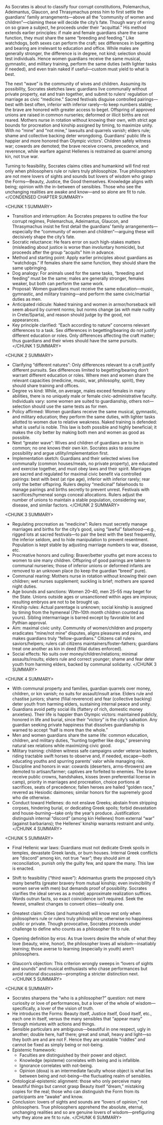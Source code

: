 <CONDENSED CHAPTER SUMMARY>
As Socrates is about to classify four corrupt constitutions, Polemarchus, Adeimantus, Glaucon, and Thrasymachus press him to first settle the guardians’ family arrangements—above all the “community of women and children”—claiming these will decide the city’s fate. Though wary of erring on so grave a subject, he proceeds under their “acquittal.” His method extends earlier principles: if male and female guardians share the same function, they must share the same “breeding and feeding.” Like watchdogs, both sexes can perform the craft; sex differences in begetting and bearing are irrelevant to education and office. While males are generally stronger, the difference is in degree, not kind; selection should test individuals. Hence women guardians receive the same musical, gymnastic, and military training, perform the same duties (with lighter tasks if needed), and even train naked if useful—custom must yield to what is best.

The next “wave” is the community of wives and children. Assuming its possibility, Socrates sketches laws: guardians live communally without private property, eat and train together, and submit to rulers’ regulation of marriage as civic “medicine.” Sacred festivals disguise controlled pairings—best with best often, inferior with inferior rarely—to keep numbers stable; the brave are honored with greater access to beget. Offspring of approved unions are raised in common nurseries; deformed or illicit births are not reared. Mothers nurse in rotation without knowing their own, with strict age bounds for procreation and kinship assigned by timing, to maximize unity. With no “mine” and “not mine,” lawsuits and quarrels vanish; elders rule; shame and collective backing deter wrongdoing. Guardians’ public life is happier and more honored than Olympic victors’. Children safely witness war; cowards are demoted; the brave receive crowns, precedence, and reverence, while warfare against Hellenes is restrained as quarrel among kin, not true war.

Turning to feasibility, Socrates claims cities and humankind will find rest only when philosophers rule or rulers truly philosophize. True philosophers are not mere lovers of sights and sounds but lovers of wisdom who grasp the Forms—Beauty, Justice, the Good themselves. Knowledge aligns with being; opinion with the in-between of sensibles. Those who see the unchanging realities are awake and know—and so alone are fit to rule.
</CONDENSED CHAPTER SUMMARY>

<CHUNK 1 SUMMARY>
- Transition and interruption: As Socrates prepares to outline the four corrupt regimes, Polemarchus, Adeimantus, Glaucon, and Thrasymachus insist he first detail the guardians’ family arrangements—especially the “community of women and children”—arguing these will decisively shape the city’s fate.
- Socratic reluctance: He fears error on such high-stakes matters (misleading about justice is worse than involuntary homicide), but proceeds after the group “acquits” him in advance.
- Method and starting point: Apply earlier principles about guardians as “watchdogs.” If females share the same function, they should share the same upbringing.
- Dog analogy: For animals used for the same tasks, “breeding and feeding” must be the same; males are generally stronger, females weaker, but both can perform the same work.
- Proposal: Women guardians must receive the same education—music, gymnastic, and military training—and perform the same civic/martial duties as men.
- Anticipated ridicule: Naked training and women in armor/horseback will seem absurd by current norms; but norms change (as with male nudity in Crete/Sparta), and reason should judge by the good, not appearances.
- Key principle clarified: “Each according to nature” concerns relevant differences to a task. Sex differences in begetting/bearing do not justify different education or roles. Only differences affecting the craft matter; thus guardians and their wives should have the same pursuits.
</CHUNK 1 SUMMARY>

<CHUNK 2 SUMMARY>
- Clarifying “different natures”: Only differences relevant to a craft justify different pursuits. Sex differences limited to begetting/bearing don’t warrant different education or roles. Where men and women share the relevant capacities (medicine, music, war, philosophy, spirit), they should share training and offices.
- Degree vs kind: While, on average, males exceed females in many abilities, there is no uniquely male or female civic-administrative faculty. Individuals vary: some women are suited to guardianship, others not—selection should use the same tests as for men.
- Policy affirmed: Women guardians receive the same musical, gymnastic, and military education; they perform the same duties, with lighter tasks allotted to women due to relative weakness. Naked training is defended: what is useful is noble. This law is both possible and highly beneficial; it makes the city better by making both men and women as good as possible.
- Next “greater wave”: Wives and children of guardians are to be in common; no one knows their own kin. Socrates asks to assume possibility and argue utility/implementation first.
- Implementation sketch: Guardians and their selected wives live communally (common houses/meals, no private property), are educated and exercise together, and must obey laws and their spirit. Marriages are sacred and regulated for maximal civic benefit via controlled pairings: best with best (at ripe age), inferior with inferior rarely; rear only the better offspring. Rulers deploy “medicinal” falsehoods to manage pairings and births secretly to prevent unrest. Festivals with sacrifices/hymeneal songs conceal allocations. Rulers adjust the number of unions to maintain a stable population, considering war, disease, and similar factors.
</CHUNK 2 SUMMARY>

<CHUNK 3 SUMMARY>
- Regulating procreation as “medicine”: Rulers must secretly manage marriages and births for the city’s good, using “lawful” falsehood—e.g., rigged lots at sacred festivals—to pair the best with the best frequently, the inferior seldom, and to hide manipulation to prevent resentment. Population is kept stable by adjusting marriage numbers to war, disease, etc.
- Procreative honors and culling: Braver/better youths get more access to women to sire many children. Offspring of good pairings are taken to communal nurseries; those of inferior unions or deformed infants are removed to an unknown place (to keep the guardian “breed” pure).
- Communal rearing: Mothers nurse in rotation without knowing their own children; wet nurses supplement; suckling is brief; mothers are spared night duties.
- Age bounds and sanctions: Women 20–40, men 25–55 may beget for the State. Unions outside ages or unsanctioned within ages are impious; resulting embryos are not to be brought up.
- Kinship rules: Actual parentage is unknown; social kinship is assigned by timing from the hymeneal (7th–10th month children counted as yours). Sibling intermarriage is barred except by favorable lot and Pythian approval.
- Aim: maximal civic unity. Community of women/children and property eradicates “mine/not mine” disputes, aligns pleasures and pains, and makes guardians truly “fellow-guardians.” Citizens call rulers saviors/helpers; rulers call citizens maintainers/foster-fathers; guardians treat one another as kin in deed (filial duties enforced).
- Social effects: No suits over money/children/relations; minimal assaults/insults; elders rule and correct younger; shame and fear deter youth from harming elders, backed by communal solidarity.
</CHUNK 3 SUMMARY>

<CHUNK 4 SUMMARY>
- With communal property and families, guardian quarrels over money, children, or kin vanish; no suits for assault/insult arise. Elders rule and chastise juniors; shame (filial reverence) and fear (collective backing) deter youth from harming elders, sustaining internal peace and unity.
- Guardians avoid petty social ills (flattery of rich, domestic money anxieties). Their life is happier than Olympic victors: maintained publicly, honored in life and burial, since their “victory” is the city’s salvation. Any guardian seeking private happiness that dissolves guardianship is warned to accept “half is more than the whole.”
- Men and women guardians share the same life: common education, children, and military duties, “hunting together like dogs,” preserving natural sex relations while maximizing civic good.
- Military training: children witness safe campaigns under veteran leaders, riding tractable swift horses to observe and, if needed, escape—both educating youths and spurring parents’ valor while managing risk.
- Discipline and honors in war: cowards (deserters, arms-throwers) are demoted to artisan/farmer; captives are forfeited to enemies. The brave receive public crowns, handshakes, kisses (even preferential license in camp), priority in marriages and procreation, choice portions at sacrifices, seats of precedence; fallen heroes are hailed “golden race,” revered as Hesiodic daimones; similar honors for the supremely good who die otherwise.
- Conduct toward Hellenes: do not enslave Greeks; abstain from stripping corpses, hindering burial, or dedicating Greek spoils; forbid devastation and house-burning—take only the year’s produce. Justification: distinguish internal “discord” (among kin Hellenes) from external “war” (against barbarians); the Hellenes’ kinship warrants restraint and unity.
</CHUNK 4 SUMMARY>

<CHUNK 5 SUMMARY>
- Final Hellenic war laws: Guardians must not dedicate Greek spoils in temples, devastate Greek lands, or burn houses. Internal Greek conflicts are “discord” among kin, not true “war”; they should aim at reconciliation, punish only the guilty few, and spare the many. This law is enacted.

- Shift to feasibility (“third wave”): Adeimantus grants the proposed city’s many benefits (greater bravery from mutual kinship; even invincibility if women serve with men) but demands proof of possibility. Socrates clarifies the ideal serves as a model; approximate realization suffices. Words outrun facts, so exact coincidence isn’t required. Seek the fewest, smallest changes to convert cities—ideally one.

- Greatest claim: Cities (and humankind) will know rest only when philosophers rule or rulers truly philosophize; otherwise no happiness public or private. Though provocative, Socrates proceeds under challenge to define who counts as a philosopher fit to rule.

- Opening definition by eros: As true lovers desire the whole of what they love (beauty, wine, honor), the philosopher loves all wisdom—insatiably learning; those averse to learning (especially in youth) aren’t philosophers.

- Glaucon’s objection: This criterion wrongly sweeps in “lovers of sights and sounds” and musical enthusiasts who chase performances but avoid rational discussion—prompting a stricter distinction next.
</CHUNK 5 SUMMARY>

<CHUNK 6 SUMMARY>
- Socrates sharpens the “who is a philosopher?” question: not mere curiosity or love of performances, but a lover of the whole of wisdom—specifically, a lover of the vision of truth.
- He introduces the Forms: Beauty itself, Justice itself, Good itself, etc., each one in itself, versus the many sensibles that “appear many” through mixtures with actions and things.
- Sensible particulars are ambiguous—beautiful in one respect, ugly in another; double here, half there; great and small, heavy and light—so they both are and are not F. Hence they are unstable “riddles” and cannot be fixed as simply being or not-being.
- Epistemic framework:
  - Faculties are distinguished by their power and object.
  - Knowledge (episteme) correlates with being and is infallible.
  - Ignorance correlates with not-being.
  - Opinion (doxa) is an intermediate faculty whose object is what lies between being and not-being—the fluctuating realm of sensibles.
- Ontological-epistemic alignment: those who only perceive many beautiful things but cannot grasp Beauty itself “dream,” mistaking copies for the real; those who can distinguish the Form from its participants are “awake” and know.
- Conclusion: lovers of sights and sounds are “lovers of opinion,” not philosophers. True philosophers apprehend the absolute, eternal, unchanging realities and so are genuine lovers of wisdom—prefiguring why they alone are fit to rule.
</CHUNK 6 SUMMARY>